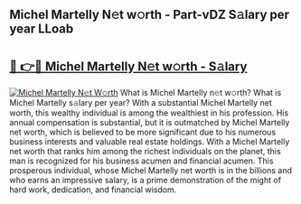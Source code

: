 ## Michel Martelly N𝚎t w𝚘rth - Part-vDZ S𝚊lary per year LLoab

# <h2><a href="http://gc00sx.nevu.top/?p=Michel+Martelly">🔗 👉🔴 Michel Martelly N𝚎t w𝚘rth - S𝚊lary</a></h2>

[![Michel Martelly N𝚎t W𝚘rth](https://i.imgur.com/Oavwk0R.jpeg)](http://gc00sx.nevu.top/?p=Michel+Martelly)
What is Michel Martelly n𝚎t w𝚘rth? What is Michel Martelly s𝚊lary per year?
With a substantial Michel Martelly net worth, this wealthy individual is among the wealthiest in his profession. His annual compensation is substantial, but it is outmatched by Michel Martelly net worth, which is believed to be more significant due to his numerous business interests and valuable real estate holdings. With a Michel Martelly net worth that ranks him among the richest individuals on the planet, this man is recognized for his business acumen and financial acumen. This prosperous individual, whose Michel Martelly net worth is in the billions and who earns an impressive salary, is a prime demonstration of the might of hard work, dedication, and financial wisdom.
